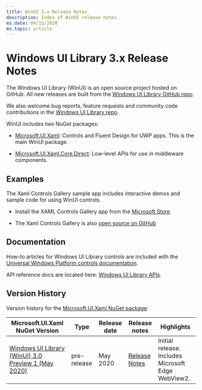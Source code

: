 ```yaml
---
title: WinUI 3.x Release Notes
description: Index of WinUI release notes.
ms.date: 04/15/2020
ms.topic: article
---
```


# Windows UI Library 3.x Release Notes

The Windows UI Library (WinUI) is an open source project hosted on GitHub. All new releases are built from the [Windows UI Library GitHub repo](https://aka.ms/winui).

We also welcome bug reports, feature requests and community code contributions in the [Windows UI Library repo](https://aka.ms/winui).

WinUI includes two NuGet packages:

* [Microsoft.UI.Xaml](https://www.nuget.org/packages/Microsoft.UI.Xaml): Controls and Fluent Design for UWP apps. This is the main WinUI package.

* [Microsoft.UI.Xaml.Core.Direct](https://www.nuget.org/packages/Microsoft.UI.Xaml.Core.Direct): Low-level APIs for use in middleware components.

## Examples

The Xaml Controls Gallery sample app includes interactive demos and sample code for using WinUI controls.

* Install the XAML Controls Gallery app from the [Microsoft Store](
https://www.microsoft.com/p/xaml-controls-gallery/9msvh128x2zt)

* The Xaml Controls Gallery is also [open source on GitHub](
https://github.com/Microsoft/Xaml-Controls-Gallery)

## Documentation

How-to articles for Windows UI Library controls are included with the [Universal Windows Platform controls documentation](/windows/uwp/design/controls-and-patterns/).

API reference docs are located here: [Windows UI Library APIs](/uwp/api/overview/winui/).

## Version History

Version history for the [Microsoft.UI.Xaml NuGet package](https://www.nuget.org/packages/Microsoft.UI.Xaml):

| Microsoft.UI.Xaml NuGet Version | Type | Release date | Release notes | Highlights |
| --- | --- | --- | --- | --- |
| [Windows UI Library (WinUI) 3.0 Preview 1 (May 2020)](../index.md) | pre-release | May 2020 | [Release Notes](../index.md#preview-1-limitations-and-known-issues) | Initial release.<br>Includes Microsoft Edge WebView2. |
